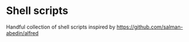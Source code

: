 # Shell scripts

Handful collection of shell scripts inspired by https://github.com/salman-abedin/alfred
